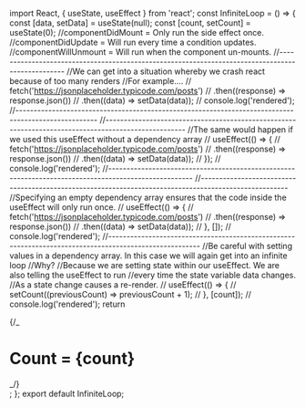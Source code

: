 import React, { useState, useEffect } from 'react';
const InfiniteLoop = () => {
const [data, setData] = useState(null);
const [count, setCount] = useState(0);
//componentDidMount = Only run the side effect once.
//componentDidUpdate = Will run every time a condition updates.
//componentWillUnmount = Will run when the component un-mounts.
//-------------------------------------------------------------------------------------------------
//We can get into a situation whereby we crash react because of too many renders
//For example....
// fetch('https://jsonplaceholder.typicode.com/posts')
// .then((response) => response.json())
// .then((data) => setData(data));
// console.log('rendered');
//----------------------------------------------------------------------------------------------------
//----------------------------------------------------------------------------------------------------
//The same would happen if we used this useEffect without a dependency array
// useEffect(() => {
// fetch('https://jsonplaceholder.typicode.com/posts')
// .then((response) => response.json())
// .then((data) => setData(data));
// });
// console.log('rendered');
//-----------------------------------------------------------------------------------------------------
//------------------------------------------------------------------------------------------------------
//Specifying an empty dependency array ensures that the code inside the useEffect will only run once.
// useEffect(() => {
// fetch('https://jsonplaceholder.typicode.com/posts')
// .then((response) => response.json())
// .then((data) => setData(data));
// }, []);
// console.log('rendered');
//-------------------------------------------------------------------------------------------------------
//Be careful with setting values in a dependency array. In this case we will again get into an infinite loop
//Why?
//Because we are setting state within our useEffect. We are also telling the useEffect to run
//every time the state variable data changes.
//As a state change causes a re-render.
// useEffect(() => {
// setCount((previousCount) => previousCount + 1);
// }, [count]);
// console.log('rendered');
return <div>{/_ <h1>Count = {count}</h1> _/}</div>;
};
export default InfiniteLoop;
